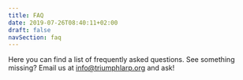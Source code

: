 ```yaml
---
title: FAQ
date: 2019-07-26T08:40:11+02:00
draft: false
navSection: faq
---
```


Here you can find a list of frequently asked questions. See something missing? Email us at [info@triumphlarp.org](mailto:info@triumphlarp.org) and ask!
